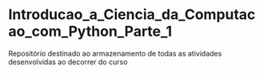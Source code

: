 # Introducao_a_Ciencia_da_Computacao_com_Python_Parte_1
Repositório destinado ao armazenamento de todas as atividades desenvolvidas ao decorrer do curso

